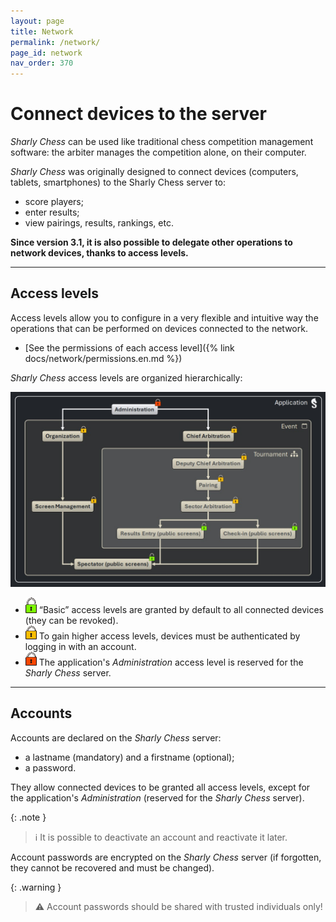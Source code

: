 ```yaml
---
layout: page
title: Network
permalink: /network/
page_id: network
nav_order: 370
---
```


# Connect devices to the server

_Sharly Chess_ can be used like traditional chess competition management software: the arbiter manages the competition alone, on their computer.

_Sharly Chess_ was originally designed to connect devices (computers, tablets, smartphones) to the Sharly Chess server to:
- score players;
- enter results;
- view pairings, results, rankings, etc.

**Since version 3.1, it is also possible to delegate other operations to network devices, thanks to access levels.**

---

## Access levels


Access levels allow you to configure in a very flexible and intuitive way the operations that can be performed on devices connected to the network.

- [See the permissions of each access level]({% link docs/network/permissions.en.md %})

_Sharly Chess_ access levels are organized hierarchically:

<div class="before-img-no-border"></div>

![Inheritance of access levels](/assets/images/access-levels/access-levels-inheritance-en.jpg)

- ![no-account](/assets/images/access-levels/lock-no-account-small.png) “Basic” access levels are granted by default to all connected devices (they can be revoked).
- ![account](/assets/images/access-levels/lock-account-small.png) To gain higher access levels, devices must be authenticated by logging in with an account.
- ![admin](/assets/images/access-levels/lock-admin-small.png) The application's _Administration_ access level is reserved for the _Sharly Chess_ server.

---

## Accounts

Accounts are declared on the _Sharly Chess_ server:
- a lastname (mandatory) and a firstname (optional);
- a password.

They allow connected devices to be granted all access levels, except for the application's _Administration_ (reserved for the _Sharly Chess_ server).

{: .note }
> :information_source: It is possible to deactivate an account and reactivate it later.

Account passwords are encrypted on the _Sharly Chess_ server (if forgotten, they cannot be recovered and must be changed).

{: .warning }
> :warning: Account passwords should be shared with trusted individuals only!